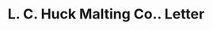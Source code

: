 ---
doi: 10.7916/D8C83N8S
date_other: '1880'
date_other_textual: 1880-1889
form: correspondence
genre:
- Letters (correspondence)
name:
- L. C. Huck Malting Co.
object_in_context_url: https://biggert.cul.columbia.edu/items/view/ave_biggert_00218
subject_hierarchical_geographic:
- Chicago, Illinois, United States
subject_name:
- L. C. Huck Malting Co.
title: L. C. Huck Malting Co.. Letter
sort_title: L. C. Huck Malting Co.. Letter
call_number: ave_biggert_00218
coordinates:
- 41.83694444444445,-87.68472222222222
pid: ave_biggert_00218
identifiers: ave_biggert_00218
canvas_id: ldpd:395493
permalink: "/items/ave_biggert_00218/"
layout: iiif-image-page
---